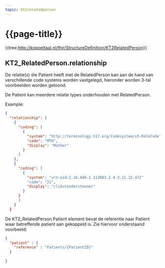 ```yaml
---
topic: kt2relatedperson
---
```

# {{page-title}}

{{tree:http://koppeltaal.nl/fhir/StructureDefinition/KT2RelatedPerson}}

## KT2_RelatedPerson.relationship 
De relatie(s) die Patient heeft met de RelatedPerson kan aan de hand van verschillende code systems worden vastgelegd, hieronder worden 3-tal voorbeelden worden getoond.

De Patient kan meerdere relatie types onderhouden met RelatedPerson.

Example: 

```json
{
  "relationship": [
    {
      "coding": [
        {
          "system": "http://terminology.h17.org/Codesystem/v3-RoleCode",
          "code": "MTH",
          "display": "Mother"
        }
      ]
    },
    {
      "coding": [
        {
          "system": "urn:oid:2.16.840.1.113883.2.4.3.11.22.472"
          "code": "21",
          "display": "cliëntondersteuner"
        }
      }
      ]
    }
  }
```

De KT2_RelatedPerson.Patient element bevat de referentie naar Patient waar betreffende patient aan gekoppeld is.  Zie hiervoor onderstaand voorbeeld: 

```JSON
{
  "patient" : {
    "reference" : "Patients/{PatientID}"
  }
  
}
```
